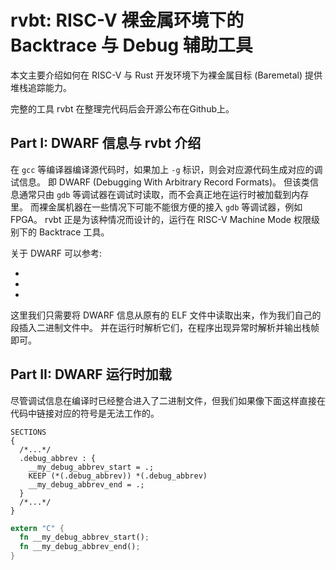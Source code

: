 # rvbt: RISC-V 裸金属环境下的 Backtrace 与 Debug 辅助工具

本文主要介绍如何在 RISC-V 与 Rust 开发环境下为裸金属目标 (Baremetal) 提供堆栈追踪能力。

完整的工具 rvbt 在整理完代码后会开源公布在Github上。

## Part I: DWARF 信息与 rvbt 介绍

在 `gcc` 等编译器编译源代码时，如果加上 `-g` 标识，则会对应源代码生成对应的调试信息。
即 DWARF (Debugging With Arbitrary Record Formats)。
但该类信息通常只由 `gdb` 等调试器在调试时读取，而不会真正地在运行时被加载到内存里。
而裸金属机器在一些情况下可能不能很方便的接入 `gdb` 等调试器，例如 FPGA。
rvbt 正是为该种情况而设计的，运行在 RISC-V Machine Mode 权限级别下的 Backtrace 工具。

关于 DWARF 可以参考:

- [](https://hanfeng.ink/post/gdb_debug_info/)
- [](https://eli.thegreenplace.net/2011/02/07/how-debuggers-work-part-3-debugging-information)
- [](https://en.wikipedia.org/wiki/DWARF)

这里我们只需要将 DWARF 信息从原有的 ELF 文件中读取出来，作为我们自己的段插入二进制文件中。
并在运行时解析它们，在程序出现异常时解析并输出栈帧即可。

## Part II: DWARF 运行时加载

尽管调试信息在编译时已经整合进入了二进制文件，但我们如果像下面这样直接在代码中链接对应的符号是无法工作的。

```linkscript
SECTIONS
{
  /*...*/
  .debug_abbrev : {
    __my_debug_abbrev_start = .;
    KEEP (*(.debug_abbrev)) *(.debug_abbrev)
    __my_debug_abbrev_end = .;
  }
  /*...*/
}
```

```rust
extern "C" {
  fn __my_debug_abbrev_start();
  fn __my_debug_abbrev_end();
}
```
